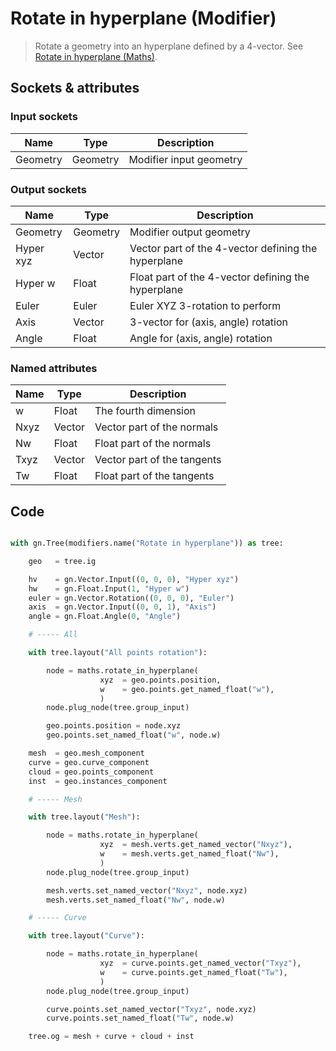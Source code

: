 # Rotate in hyperplane (Modifier)

> Rotate a geometry into an hyperplane defined by a 4-vector. See [Rotate in hyperplane (Maths)](rotate_in_hyperplane.md).

## Sockets & attributes

### Input sockets

| Name        | Type        | Description                                                           |
| ----------- | ----------- | --------------------------------------------------------------------- |
| Geometry    | Geometry    | Modifier input geometry                                               |

### Output sockets

| Name        | Type        | Description                                                           |
| ----------- | ----------- | --------------------------------------------------------------------- |
| Geometry    | Geometry    | Modifier output geometry                                              |
| Hyper xyz   | Vector      | Vector part of the 4-vector defining the hyperplane                   |
| Hyper w     | Float       | Float part of the 4-vector defining the hyperplane                    |
| Euler       | Euler       | Euler XYZ 3-rotation to perform                                       |
| Axis        | Vector      | 3-vector for (axis, angle) rotation                                   |
| Angle       | Float       | Angle for (axis, angle) rotation                                      |

### Named attributes

| Name        | Type        | Description                                                           |
| ----------- | ----------- | --------------------------------------------------------------------- |
| w           | Float       | The fourth dimension                                                  |
| Nxyz        | Vector      | Vector part of the normals                                            |
| Nw          | Float       | Float part of the normals                                             |
| Txyz        | Vector      | Vector part of the tangents                                           |
| Tw          | Float       | Float part of the tangents                                           |


## Code

``` python

with gn.Tree(modifiers.name("Rotate in hyperplane")) as tree:

    geo   = tree.ig

    hv    = gn.Vector.Input((0, 0, 0), "Hyper xyz")
    hw    = gn.Float.Input(1, "Hyper w")
    euler = gn.Vector.Rotation((0, 0, 0), "Euler")
    axis  = gn.Vector.Input((0, 0, 1), "Axis")
    angle = gn.Float.Angle(0, "Angle")

    # ----- All

    with tree.layout("All points rotation"):

        node = maths.rotate_in_hyperplane(
                    xyz  = geo.points.position,
                    w    = geo.points.get_named_float("w"),
                    )
        node.plug_node(tree.group_input)

        geo.points.position = node.xyz
        geo.points.set_named_float("w", node.w)

    mesh  = geo.mesh_component
    curve = geo.curve_component
    cloud = geo.points_component
    inst  = geo.instances_component

    # ----- Mesh

    with tree.layout("Mesh"):

        node = maths.rotate_in_hyperplane(
                    xyz  = mesh.verts.get_named_vector("Nxyz"),
                    w    = mesh.verts.get_named_float("Nw"),
                    )
        node.plug_node(tree.group_input)

        mesh.verts.set_named_vector("Nxyz", node.xyz)
        mesh.verts.set_named_float("Nw", node.w)

    # ----- Curve

    with tree.layout("Curve"):

        node = maths.rotate_in_hyperplane(
                    xyz  = curve.points.get_named_vector("Txyz"),
                    w    = curve.points.get_named_float("Tw"),
                    )
        node.plug_node(tree.group_input)

        curve.points.set_named_vector("Txyz", node.xyz)
        curve.points.set_named_float("Tw", node.w)

    tree.og = mesh + curve + cloud + inst        

```

